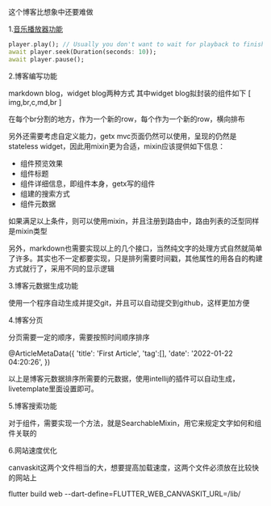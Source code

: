 这个博客比想象中还要难做

1.[音乐播放器功能](https://pub.dev/packages/just_audio)
```dart
player.play(); // Usually you don't want to wait for playback to finish.
await player.seek(Duration(seconds: 10));
await player.pause();
```

2.博客编写功能

markdown blog，widget blog两种方式
其中widget blog拟封装的组件如下
[
img,br,c,md,br
]

在每个br分割的地方，作为一个新的row，每个作为一个新的row，横向排布

另外还需要考虑自定义能力，getx mvc页面仍然可以使用，呈现的仍然是stateless widget，因此用mixin更为合适，mixin应该提供如下信息：
- 组件预览效果
- 组件标题
- 组件详细信息，即组件本身，getx写的组件
- 组建的搜索方式
- 组件元数据

如果满足以上条件，则可以使用mixin，并且注册到路由中，路由列表的泛型同样是mixin类型

另外，markdown也需要实现以上的几个接口，当然纯文字的处理方式自然就简单了许多。其实也不一定都要实现，只是排列需要时间戳，其他属性的用各自的构建方式就行了，采用不同的显示逻辑

3.博客元数据生成功能

使用一个程序自动生成并提交git，并且可以自动提交到github，这样更加方便

4.博客分页

分页需要一定的顺序，需要按照时间顺序排序

@ArticleMetaData({
'title': 'First Article',
'tag':[],
'date': '2022-01-22 04:20:26',
})

以上是博客元数据排序所需要的元数据，使用intellij的插件可以自动生成，livetemplate里面设置即可。

5.博客搜索功能

对于组件，需要实现一个方法，就是SearchableMixin，用它来规定文字如何和组件关联的

6.网站速度优化

canvaskit这两个文件相当的大，想要提高加载速度，这两个文件必须放在比较快的网站上

flutter build web --dart-define=FLUTTER_WEB_CANVASKIT_URL=/lib/
